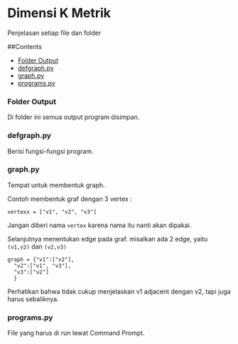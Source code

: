 # Dimensi K Metrik

Penjelasan setiap file dan folder

##Contents
- [Folder Output](#folder-output)
- [defgraph.py](#defgraphpy)
- [graph.py](#graphpy)
- [programs.py](#programspy)

### Folder Output
Di folder ini semua output program disimpan.

### defgraph.py
Berisi fungsi-fungsi program.

### graph.py
Tempat untuk membentuk graph.

Contoh membentuk graf dengan 3 vertex :
```
vertexx = ["v1", "v2", "v3"]
```
Jangan diberi nama `vertex` karena nama itu nanti akan dipakai.

Selanjutnya menentukan edge pada graf. misalkan ada 2 edge, yaitu `(v1,v2)` dan `(v2,v3)`
```
graph = {"v1":["v2"],
  "v2":["v1", "v3"],
  "v3":["v2"]
  }
```
Perhatikan bahwa tidak cukup menjelaskan v1 adjacent dengan v2, tapi juga harus sebaliknya.

### programs.py
File yang harus di run lewat Command Prompt.
